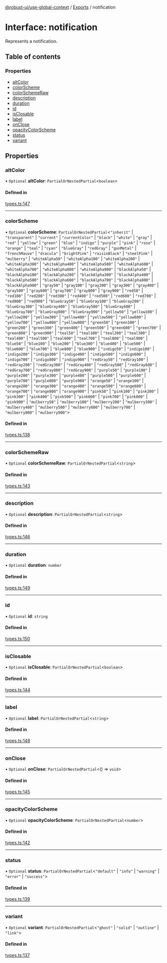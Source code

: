 [@robust-ui/use-global-context](../README.md) / [Exports](../modules.md) / notification

# Interface: notification

Represents a notification.

## Table of contents

### Properties

- [altColor](notification.md#altcolor)
- [colorScheme](notification.md#colorscheme)
- [colorSchemeRaw](notification.md#colorschemeraw)
- [description](notification.md#description)
- [duration](notification.md#duration)
- [id](notification.md#id)
- [isClosable](notification.md#isclosable)
- [label](notification.md#label)
- [onClose](notification.md#onclose)
- [opacityColorScheme](notification.md#opacitycolorscheme)
- [status](notification.md#status)
- [variant](notification.md#variant)

## Properties

### altColor

• `Optional` **altColor**: `PartialOrNestedPartial`\<`boolean`\>

#### Defined in

[types.ts:147](https://github.com/nahuelRosas/robust-ui/blob/bbc15f2/packages/hooks/use-global-context/src/types.ts#L147)

---

### colorScheme

• `Optional` **colorScheme**: `PartialOrNestedPartial`\<`"inherit"` \| `"transparent"` \| `"current"` \| `"currentColor"` \| `"black"` \| `"white"` \| `"gray"` \| `"red"` \| `"yellow"` \| `"green"` \| `"blue"` \| `"indigo"` \| `"purple"` \| `"pink"` \| `"rose"` \| `"orange"` \| `"teal"` \| `"cyan"` \| `"blueGray"` \| `"redGray"` \| `"gunMetal"` \| `"frenchMauve"` \| `"dracula"` \| `"brightPink"` \| `"raisinBlack"` \| `"steelPink"` \| `"mulberry"` \| `"whiteAlpha50"` \| `"whiteAlpha100"` \| `"whiteAlpha200"` \| `"whiteAlpha300"` \| `"whiteAlpha400"` \| `"whiteAlpha500"` \| `"whiteAlpha600"` \| `"whiteAlpha700"` \| `"whiteAlpha800"` \| `"whiteAlpha900"` \| `"blackAlpha50"` \| `"blackAlpha100"` \| `"blackAlpha200"` \| `"blackAlpha300"` \| `"blackAlpha400"` \| `"blackAlpha500"` \| `"blackAlpha600"` \| `"blackAlpha700"` \| `"blackAlpha800"` \| `"blackAlpha900"` \| `"gray50"` \| `"gray100"` \| `"gray200"` \| `"gray300"` \| `"gray400"` \| `"gray500"` \| `"gray600"` \| `"gray700"` \| `"gray800"` \| `"gray900"` \| `"red50"` \| `"red100"` \| `"red200"` \| `"red300"` \| `"red400"` \| `"red500"` \| `"red600"` \| `"red700"` \| `"red800"` \| `"red900"` \| `"blueGray50"` \| `"blueGray100"` \| `"blueGray200"` \| `"blueGray300"` \| `"blueGray400"` \| `"blueGray500"` \| `"blueGray600"` \| `"blueGray700"` \| `"blueGray800"` \| `"blueGray900"` \| `"yellow50"` \| `"yellow100"` \| `"yellow200"` \| `"yellow300"` \| `"yellow400"` \| `"yellow500"` \| `"yellow600"` \| `"yellow700"` \| `"yellow800"` \| `"yellow900"` \| `"green50"` \| `"green100"` \| `"green200"` \| `"green300"` \| `"green400"` \| `"green500"` \| `"green600"` \| `"green700"` \| `"green800"` \| `"green900"` \| `"teal50"` \| `"teal100"` \| `"teal200"` \| `"teal300"` \| `"teal400"` \| `"teal500"` \| `"teal600"` \| `"teal700"` \| `"teal800"` \| `"teal900"` \| `"blue50"` \| `"blue100"` \| `"blue200"` \| `"blue300"` \| `"blue400"` \| `"blue500"` \| `"blue600"` \| `"blue700"` \| `"blue800"` \| `"blue900"` \| `"indigo50"` \| `"indigo100"` \| `"indigo200"` \| `"indigo300"` \| `"indigo400"` \| `"indigo500"` \| `"indigo600"` \| `"indigo700"` \| `"indigo800"` \| `"indigo900"` \| `"redGray50"` \| `"redGray100"` \| `"redGray200"` \| `"redGray300"` \| `"redGray400"` \| `"redGray500"` \| `"redGray600"` \| `"redGray700"` \| `"redGray800"` \| `"redGray900"` \| `"purple50"` \| `"purple100"` \| `"purple200"` \| `"purple300"` \| `"purple400"` \| `"purple500"` \| `"purple600"` \| `"purple700"` \| `"purple800"` \| `"purple900"` \| `"orange50"` \| `"orange100"` \| `"orange200"` \| `"orange300"` \| `"orange400"` \| `"orange500"` \| `"orange600"` \| `"orange700"` \| `"orange800"` \| `"orange900"` \| `"pink50"` \| `"pink100"` \| `"pink200"` \| `"pink300"` \| `"pink400"` \| `"pink500"` \| `"pink600"` \| `"pink700"` \| `"pink800"` \| `"pink900"` \| `"mulberry50"` \| `"mulberry100"` \| `"mulberry200"` \| `"mulberry300"` \| `"mulberry400"` \| `"mulberry500"` \| `"mulberry600"` \| `"mulberry700"` \| `"mulberry800"` \| `"mulberry900"`\>

#### Defined in

[types.ts:138](https://github.com/nahuelRosas/robust-ui/blob/bbc15f2/packages/hooks/use-global-context/src/types.ts#L138)

---

### colorSchemeRaw

• `Optional` **colorSchemeRaw**: `PartialOrNestedPartial`\<`string`\>

#### Defined in

[types.ts:143](https://github.com/nahuelRosas/robust-ui/blob/bbc15f2/packages/hooks/use-global-context/src/types.ts#L143)

---

### description

• `Optional` **description**: `PartialOrNestedPartial`\<`string`\>

#### Defined in

[types.ts:146](https://github.com/nahuelRosas/robust-ui/blob/bbc15f2/packages/hooks/use-global-context/src/types.ts#L146)

---

### duration

• `Optional` **duration**: `number`

#### Defined in

[types.ts:149](https://github.com/nahuelRosas/robust-ui/blob/bbc15f2/packages/hooks/use-global-context/src/types.ts#L149)

---

### id

• `Optional` **id**: `string`

#### Defined in

[types.ts:150](https://github.com/nahuelRosas/robust-ui/blob/bbc15f2/packages/hooks/use-global-context/src/types.ts#L150)

---

### isClosable

• `Optional` **isClosable**: `PartialOrNestedPartial`\<`boolean`\>

#### Defined in

[types.ts:144](https://github.com/nahuelRosas/robust-ui/blob/bbc15f2/packages/hooks/use-global-context/src/types.ts#L144)

---

### label

• `Optional` **label**: `PartialOrNestedPartial`\<`string`\>

#### Defined in

[types.ts:148](https://github.com/nahuelRosas/robust-ui/blob/bbc15f2/packages/hooks/use-global-context/src/types.ts#L148)

---

### onClose

• `Optional` **onClose**: `PartialOrNestedPartial`\<() => `void`\>

#### Defined in

[types.ts:145](https://github.com/nahuelRosas/robust-ui/blob/bbc15f2/packages/hooks/use-global-context/src/types.ts#L145)

---

### opacityColorScheme

• `Optional` **opacityColorScheme**: `PartialOrNestedPartial`\<`number`\>

#### Defined in

[types.ts:142](https://github.com/nahuelRosas/robust-ui/blob/bbc15f2/packages/hooks/use-global-context/src/types.ts#L142)

---

### status

• `Optional` **status**: `PartialOrNestedPartial`\<`"default"` \| `"info"` \| `"warning"` \| `"error"` \| `"success"`\>

#### Defined in

[types.ts:139](https://github.com/nahuelRosas/robust-ui/blob/bbc15f2/packages/hooks/use-global-context/src/types.ts#L139)

---

### variant

• `Optional` **variant**: `PartialOrNestedPartial`\<`"ghost"` \| `"solid"` \| `"outline"` \| `"link"`\>

#### Defined in

[types.ts:137](https://github.com/nahuelRosas/robust-ui/blob/bbc15f2/packages/hooks/use-global-context/src/types.ts#L137)
